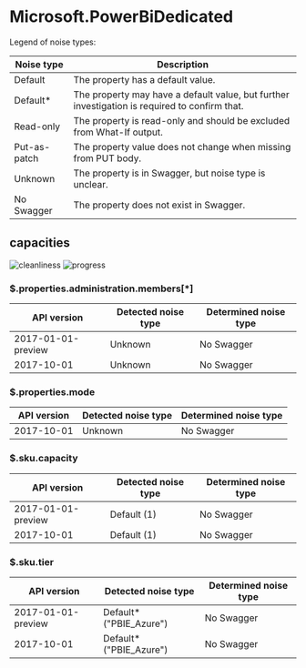 # Microsoft.PowerBiDedicated

Legend of noise types:

| Noise type   | Description                                                                                   |
| ------------ | --------------------------------------------------------------------------------------------- |
| Default      | The property has a default value.                                                             |
| Default*     | The property may have a default value, but further investigation is required to confirm that. |
| Read-only    | The property is read-only and should be excluded from What-If output.                         |
| Put-as-patch | The property value does not change when missing from PUT body.                                |
| Unknown      | The property is in Swagger, but noise type is unclear.                                        |
| No Swagger   | The property does not exist in Swagger.                                                       |

## capacities

![cleanliness](https://img.shields.io/badge/cleanliness-12.50%25%20(1%20/%208)-orange) ![progress](https://img.shields.io/badge/progress-0.00%25%20(0%20/%207)-red)

### \$.properties.administration.members[*]

| API version        | Detected noise type | Determined noise type |
| ------------------ | ------------------- | --------------------- |
| 2017-01-01-preview | Unknown             | No Swagger            |
| 2017-10-01         | Unknown             | No Swagger            |

### \$.properties.mode

| API version | Detected noise type | Determined noise type |
| ----------- | ------------------- | --------------------- |
| 2017-10-01  | Unknown             | No Swagger            |

### \$.sku.capacity

| API version        | Detected noise type | Determined noise type |
| ------------------ | ------------------- | --------------------- |
| 2017-01-01-preview | Default (1)         | No Swagger            |
| 2017-10-01         | Default (1)         | No Swagger            |

### \$.sku.tier

| API version        | Detected noise type     | Determined noise type |
| ------------------ | ----------------------- | --------------------- |
| 2017-01-01-preview | Default* ("PBIE_Azure") | No Swagger            |
| 2017-10-01         | Default* ("PBIE_Azure") | No Swagger            |
